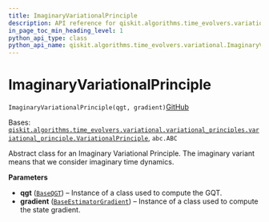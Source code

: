 ```yaml
---
title: ImaginaryVariationalPrinciple
description: API reference for qiskit.algorithms.time_evolvers.variational.ImaginaryVariationalPrinciple
in_page_toc_min_heading_level: 1
python_api_type: class
python_api_name: qiskit.algorithms.time_evolvers.variational.ImaginaryVariationalPrinciple
---
```


# ImaginaryVariationalPrinciple

<span id="qiskit.algorithms.time_evolvers.variational.ImaginaryVariationalPrinciple" />

`ImaginaryVariationalPrinciple(qgt, gradient)`[GitHub](https://github.com/qiskit/qiskit/tree/stable/0.40/qiskit/algorithms/time_evolvers/variational/variational_principles/imaginary_variational_principle.py "view source code")

Bases: [`qiskit.algorithms.time_evolvers.variational.variational_principles.variational_principle.VariationalPrinciple`](qiskit.algorithms.time_evolvers.variational.VariationalPrinciple "qiskit.algorithms.time_evolvers.variational.variational_principles.variational_principle.VariationalPrinciple"), `abc.ABC`

Abstract class for an Imaginary Variational Principle. The imaginary variant means that we consider imaginary time dynamics.

**Parameters**

*   **qgt** ([`BaseQGT`](qiskit.algorithms.gradients.BaseQGT "qiskit.algorithms.gradients.base_qgt.BaseQGT")) – Instance of a class used to compute the GQT.
*   **gradient** ([`BaseEstimatorGradient`](qiskit.algorithms.gradients.BaseEstimatorGradient "qiskit.algorithms.gradients.base_estimator_gradient.BaseEstimatorGradient")) – Instance of a class used to compute the state gradient.

